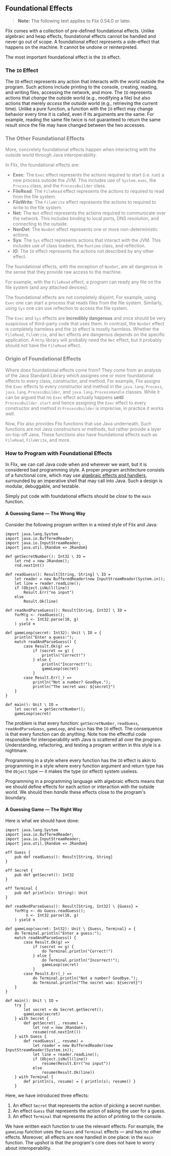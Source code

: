 ## Foundational Effects

> **Note:** The following text applies to Flix 0.54.0 or later.

Flix comes with a collection of pre-defined foundational effects. Unlike
algebraic and heap effects, foundational effects cannot be handled and never go
out of scope. A foundational effect represents a side-effect that happens on the
machine. It cannot be undone or reinterpreted.

The most important foundational effect is the `IO` effect.

### The `IO` Effect

The `IO` effect represents any action that interacts with the world outside the
program. Such actions include printing to the console, creating, reading, and
writing files, accessing the network, and more. The `IO` represents actions that
_change_ the outside world (e.g., modifying a file) but also actions that merely
_access_ the outside world (e.g., retrieving the current time). Unlike a pure
function, a function with the `IO` effect may change behavior every time it is
called, even if its arguments are the same. For example, reading the same file
twice is not guaranteed to return the same result since the file may have
changed between the two accesses.



<div style="color:gray">

### The Other Foundational Effects

More, concretely foundational effects happen when interacting with the outside
world through Java interoperability. 

In Flix, the foundational effects are:

- **Exec**: The `Exec` effect represents the actions required to start (i.e.
  run) a new process outside the JVM. This includes use of `System.exec`, the
  `Process` class, and the `ProcessBuilder` class.
- **FileRead**: The `FileRead` effect represents the actions to required to read
  from the file system.
- **FileWrite**: The `FileWrite` effect represents the actions to required to
  write to the file system.
- **Net**:  The `Net` effect represents the actions required to communicate over
  the network. This includes binding to local ports, DNS resolution, and
  connecting to the outside.
- **NonDet**:  The `NonDet` effect represents one or more non-deterministic actions.
- **Sys**:  The `Sys` effect represents actions that interact with the JVM. This includes use of class loaders, the `Runtime` class, and reflection.
- **IO**: The `IO` effect represents the actions not described by any other effect.

The foundational effects, with the exception of `NonDet`, are all dangerous in
the sense that they provide raw access to the machine. 

For example, with the `FileRead` effect, a program can ready any file on the
file system (and any attached devices). 

The foundational effects are not completely disjoint. For example, using `Exec`
one can start a process that reads files from the file system. Similarly, using
`Sys` one can use reflection to access the file system. 

The `Exec` and `Sys` effects are **incredibly dangerous** and once should be
very suspicious of third-party code that uses them. In contrast, the `NonDet`
effect is completely harmless and the `IO` effect is mostly harmless. Whether
the `FileRead`, `FileWrite`, and `Net` effects are dangerous depends on the
specific application. A `Http` library will probably need the `Net` effect, but
it probably should not have the `FileRead` effect.



### Origin of Foundational Effects

Where does foundational effects come from? They come from an analysis of the
Java Standard Library which assignes one or more foundational effects to every
class, constructor, and method. For example, Flix assigns the `Exec` effects to
every constructor and method in the `java.lang.Process`,
`java.lang.ProcessBuilder`, and `java.lang.ProcessHandle` classes. While it can
be argued that no `Exec` effect actually happens __until__
`ProcessBuilder.start` and hence assigning the `Exec` effect to every
constructor and method in `ProcessBuilder` is imprecise, in practice it works
well. 

Now, Flix also provides Flix functions that use Java underneath. Such functions
are not Java constructors or methods, but rather provide a layer on-top-off
Java. These functions also have foundational effects such as `FileRead`,
`FileWrite`, and more. 

</div>

### How to Program with Foundational Effects

In Flix, we can call Java code when and wherever we want, but it is considered
bad programming style. A proper program architecture consists of a functional
core, which may use [algebraic effects and handlers](./effects-and-handlers.md),
surrounded by an imperative shell that may call into Java. Such a design is
modular, debuggable, and testable. 

Simply put code with foundational effects should be _close_ to the `main`
function.

#### A Guessing Game &mdash; The Wrong Way

Consider the following program written in a mixed style of Flix and Java:

```flix
import java.lang.System
import java.io.BufferedReader;
import java.io.InputStreamReader;
import java.util.{Random => JRandom}

def getSecretNumber(): Int32 \ IO = 
    let rnd = new JRandom();
    rnd.nextInt()

def readGuess(): Result[String, String] \ IO = 
    let reader = new BufferedReader(new InputStreamReader(System.in));
    let line = reader.readLine();
    if (Object.isNull(line)) 
        Result.Err("no input")
    else 
        Result.Ok(line)

def readAndParseGuess(): Result[String, Int32] \ IO = 
    forM(g <- readGuess(); 
         n <- Int32.parse(10, g)
    ) yield n

def gameLoop(secret: Int32): Unit \ IO = {
    println("Enter a guess:");
    match readAndParseGuess() {
        case Result.Ok(g) => 
            if (secret == g) {
                println("Correct!")
            } else {
                println("Incorrect!");
                gameLoop(secret)
            }
        case Result.Err(_) => 
            println("Not a number? Goodbye.");
            println("The secret was: ${secret}")
    }
}

def main(): Unit \ IO = 
    let secret = getSecretNumber();
    gameLoop(secret)

```

The problem is that every function: `getSecretNumber`, `readGuess`,
`readAndParseGuess`, `gameLoop`, and `main` has the `IO` effect. The consequence
is that every function can do anything. Note how the effectful code responsible
for interoperability with Java is scattered all over the program. Understanding,
refactoring, and testing a program written in this style is a nightmare. 

Programming in a style where every function has the `IO` effect is akin to
programming in a style where every function argument and return type has the
`Object` type &mdash; it makes the type (or effect) system useless.

Programming in a programming language with algebraic effects means that we
should define effects for each action or interaction with the outside world. We
should then _handle_ these effects close to the program's boundary. 

#### A Guessing Game &mdash; The Right Way

Here is what we should have done:

```flix
import java.lang.System
import java.io.BufferedReader;
import java.io.InputStreamReader;
import java.util.{Random => JRandom}

eff Guess {
    pub def readGuess(): Result[String, String]
}

eff Secret {
    pub def getSecret(): Int32
}

eff Terminal {
    pub def println(s: String): Unit    
}

def readAndParseGuess(): Result[String, Int32] \ {Guess} = 
    forM(g <- do Guess.readGuess(); 
         n <- Int32.parse(10, g)
    ) yield n

def gameLoop(secret: Int32): Unit \ {Guess, Terminal} = {
    do Terminal.println("Enter a guess:");
    match readAndParseGuess() {
        case Result.Ok(g) => 
            if (secret == g) {
                do Terminal.println("Correct!")
            } else {
                do Terminal.println("Incorrect!");
                gameLoop(secret)
            }
        case Result.Err(_) => 
            do Terminal.println("Not a number? Goodbye.");
            do Terminal.println("The secret was: ${secret}")
    }
}

def main(): Unit \ IO = 
    try {
        let secret = do Secret.getSecret();
        gameLoop(secret)
    } with Secret {
        def getSecret(_, resume) = 
            let rnd = new JRandom();
            resume(rnd.nextInt())
    } with Guess {
        def readGuess(_, resume) = 
            let reader = new BufferedReader(new InputStreamReader(System.in));
            let line = reader.readLine();
            if (Object.isNull(line)) 
                resume(Result.Err("no input"))
            else 
                resume(Result.Ok(line))
    } with Terminal {
        def println(s, resume) = { println(s); resume() }
    }
```

Here, we have introduced three effects: 

1. An effect `Secret` that represents the action of picking a secret number. 
2. An effect `Guess` that represents the action of asking the user for a guess.
3. An effect `Terminal` that represents the action of printing to the console.

We have written each function to use the relevant effects. For example, the
`gameLoop` function uses the `Guess` and `Terminal` effects &mdash; and has no
other effects. Moreover, all effects are now handled in one place: in the `main`
function. The upshot is that the program's core does not have to worry about
interoperability.
